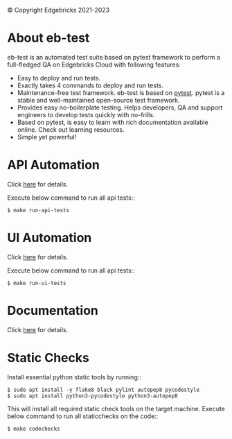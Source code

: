 © Copyright Edgebricks 2021-2023

About eb-test
=============
eb-test is an automated test suite based on pytest framework to perform a full-fledged QA on Edgebricks Cloud with following features:
* Easy to deploy and run tests.
* Exactly takes 4 commands to deploy and run tests.
* Maintenance-free test framework. eb-test is based on [pytest](http://pytest.org/latest/>). pytest is a stable and well-maintained open-source test framework.
* Provides easy no-boilerplate testing. Helps developers, QA and support engineers to develop tests quickly with no-frills.
* Based on pytest, is easy to learn with rich documentation available online. Check out learning resources.
* Simple yet powerful!

API Automation
==============
Click [here](https://github.com/Edgebricks/eb-test/blob/master/ebapi/README.md) for details.

Execute below command to run all api tests::

    $ make run-api-tests

UI Automation
=============
Click [here](https://github.com/Edgebricks/eb-test/blob/master/ebui/README.md) for details.

Execute below command to run all api tests::

    $ make run-ui-tests

Documentation
=============
Click [here](https://github.com/Edgebricks/eb-test/blob/master/doc/README.md) for details.

Static Checks
=============
Install essential python static tools by running::

    $ sudo apt install -y flake8 black pylint autopep8 pycodestyle
    $ sudo apt install python3-pycodestyle python3-autopep8

This will install all required static check tools on the target machine.
Execute below command to run all staticchecks on the code::

    $ make codechecks